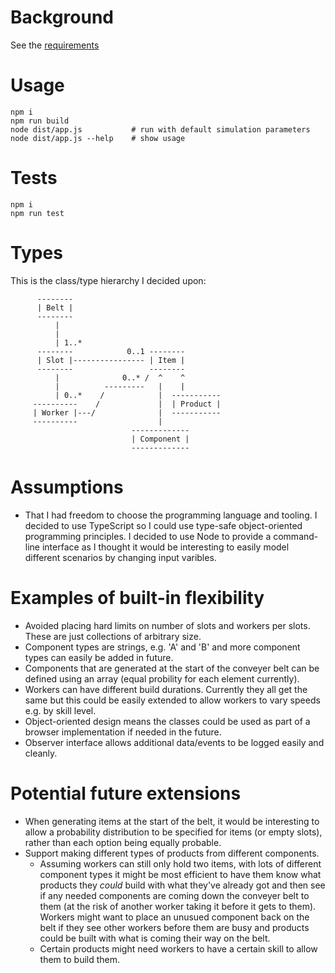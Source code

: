 # Background

See the [requirements](requirements.md)

# Usage

```
npm i
npm run build
node dist/app.js           # run with default simulation parameters
node dist/app.js --help    # show usage
```

# Tests
```
npm i
npm run test
```

# Types
This is the class/type hierarchy I decided upon:

```
      --------
      | Belt |
      --------
          |
          |
          | 1..*
      --------            0..1 --------
      | Slot |---------------- | Item |
      --------                 --------
          |              0..* /  ^    ^
          |          ---------   |    |
          | 0..*    /            |  -----------
     ----------    /             |  | Product |
     | Worker |---/              |  -----------
     ----------                  |
                           -------------
                           | Component |
                           -------------
```

# Assumptions
* That I had freedom to choose the programming language and tooling. I decided to use TypeScript so I could use type-safe object-oriented programming principles. I decided to use Node to provide a command-line interface as I thought it would be interesting to easily model different scenarios by changing input varibles.

# Examples of built-in flexibility
* Avoided placing hard limits on number of slots and workers per slots. These are just collections of arbitrary size.
* Component types are strings, e.g. 'A' and 'B' and more component types can easily be added in future.
* Components that are generated at the start of the conveyer belt can be defined using an array (equal probility for each element currently).
* Workers can have different build durations. Currently they all get the same but this could be easily extended to allow workers to vary speeds e.g. by skill level.
* Object-oriented design means the classes could be used as part of a browser implementation if needed in the future.
* Observer interface allows additional data/events to be logged easily and cleanly.

# Potential future extensions
* When generating items at the start of the belt, it would be interesting to allow a probability distribution to be specified for items (or empty slots), rather than each option being equally probable.
* Support making different types of products from different components.
  * Assuming workers can still only hold two items, with lots of different component types it might be most efficient to have them know what products they _could_ build with what they've already got and then see if any needed components are coming down the conveyer belt to them (at the risk of another worker taking it before it gets to them). Workers might want to place an unusued component back on the belt if they see other workers before them are busy and products could be built with what is coming their way on the belt.
  * Certain products might need workers to have a certain skill to allow them to build them.